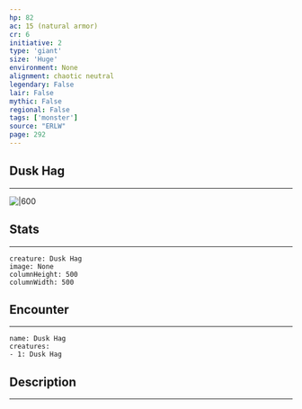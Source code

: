 ```yaml
---
hp: 82
ac: 15 (natural armor)
cr: 6
initiative: 2
type: 'giant'    
size: 'Huge'
environment: None
alignment: chaotic neutral
legendary: False
lair: False
mythic: False
regional: False
tags: ['monster']
source: "ERLW"
page: 292
---
```


## Dusk Hag
---

![|600](D:/Program%20Files/5e.tools/img/bestiary/ERLW/Dusk%20Hag.png)

## Stats
---

```statblock
creature: Dusk Hag
image: None
columnHeight: 500
columnWidth: 500
```

## Encounter
---

```encounter-table
name: Dusk Hag
creatures:
- 1: Dusk Hag
```

## Description
---




